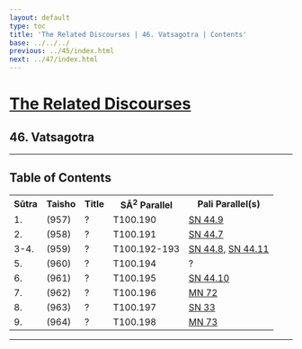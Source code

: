 ```yaml
---
layout: default
type: toc
title: 'The Related Discourses | 46. Vatsagotra | Contents'
base: ../../../
previous: ../45/index.html
next: ../47/index.html
---
```


<h1><a href="../index.html">The Related Discourses</a></h1>
<h2>46. Vatsagotra</h2>

<hr/>

<h2>Table of Contents</h2>

<table class="ma-toc">
  <th>Sūtra</th>
  <th>Taisho</th>
  <th>Title</th>
  <th>SĀ<sup>2</sup> Parallel</th>
  <th>Pali Parallel(s)</th>

  <tr>
    <td>1.</td>
    <td>(957)</td>
    <td><a href="SA46_1.html"></a>?</td>
    <td>T100.190</td>
    <td><a href="https://suttacentral.net/sn44.9" target="_blank">SN 44.9</a></td>
  </tr>
  <tr>
    <td>2.</td>
    <td>(958)</td>
    <td><a href="SA46_2.html"></a>?</td>
    <td>T100.191</td>
    <td><a href="https://suttacentral.net/sn44.7" target="_blank">SN 44.7</a></td>
  </tr>
  <tr>
    <td>3-4.</td>
    <td>(959)</td>
    <td><a href="SA46_3.html"></a>?</td>
    <td>T100.192-193</td>
    <td><a href="https://suttacentral.net/sn44.8" target="_blank">SN 44.8</a>, <a href="https://suttacentral.net/sn44.8" target="_blank">SN 44.11</a></td>
  </tr>
  <tr>
    <td>5.</td>
    <td>(960)</td>
    <td><a href="SA46_5.html"></a>?</td>
    <td>T100.194</td>
    <td><a href="https://suttacentral.net/" target="_blank"></a>?</td>
  </tr>
  <tr>
    <td>6.</td>
    <td>(961)</td>
    <td><a href="SA46_6.html"></a>?</td>
    <td>T100.195</td>
    <td><a href="https://suttacentral.net/sn44.10" target="_blank">SN 44.10</a></td>
  </tr>
  <tr>
    <td>7.</td>
    <td>(962)</td>
    <td><a href="SA46_7.html"></a>?</td>
    <td>T100.196</td>
    <td><a href="https://suttacentral.net/mn72" target="_blank">MN 72</a></td>
  </tr>
  <tr>
    <td>8.</td>
    <td>(963)</td>
    <td><a href="SA46_8.html"></a>?</td>
    <td>T100.197</td>
    <td><a href="https://suttacentral.net/sn33" target="_blank">SN 33</a></td>
  </tr>
  <tr>
    <td>9.</td>
    <td>(964)</td>
    <td><a href="SA46_9.html"></a>?</td>
    <td>T100.198</td>
    <td><a href="https://suttacentral.net/mn73" target="_blank">MN 73</a></td>
  </tr>
</table>

<hr/>